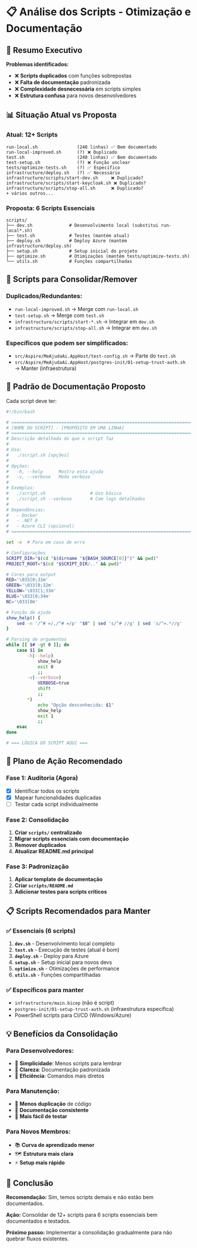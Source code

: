 # 📋 Análise dos Scripts - Otimização e Documentação

## 🎯 **Resumo Executivo**

**Problemas identificados:**
- ❌ **Scripts duplicados** com funções sobrepostas
- ❌ **Falta de documentação** padronizada
- ❌ **Complexidade desnecessária** em scripts simples
- ❌ **Estrutura confusa** para novos desenvolvedores

## 📊 **Situação Atual vs Proposta**

### **Atual: 12+ Scripts** 
```
run-local.sh               (248 linhas) ✅ Bem documentado
run-local-improved.sh      (?) ❌ Duplicado
test.sh                    (240 linhas) ✅ Bem documentado  
test-setup.sh              (?) ❌ Função unclear
tests/optimize-tests.sh    (?) ✅ Específico
infrastructure/deploy.sh   (?) ✅ Necessário
infrastructure/scripts/start-dev.sh     ❌ Duplicado?
infrastructure/scripts/start-keycloak.sh ❌ Duplicado?
infrastructure/scripts/stop-all.sh      ❌ Duplicado?
+ vários outros...
```

### **Proposta: 6 Scripts Essenciais**
```
scripts/
├── dev.sh              # Desenvolvimento local (substitui run-local*.sh)
├── test.sh             # Testes (mantém atual)
├── deploy.sh           # Deploy Azure (mantém infrastructure/deploy.sh)
├── setup.sh            # Setup inicial do projeto
├── optimize.sh         # Otimizações (mantém tests/optimize-tests.sh)
└── utils.sh            # Funções compartilhadas
```

## 🔄 **Scripts para Consolidar/Remover**

### **Duplicados/Redundantes:**
- `run-local-improved.sh` → Merge com `run-local.sh`
- `test-setup.sh` → Merge com `test.sh`
- `infrastructure/scripts/start-*.sh` → Integrar em `dev.sh`
- `infrastructure/scripts/stop-all.sh` → Integrar em `dev.sh`

### **Específicos que podem ser simplificados:**
- `src/Aspire/MeAjudaAi.AppHost/test-config.sh` → Parte do `test.sh`
- `src/Aspire/MeAjudaAi.AppHost/postgres-init/01-setup-trust-auth.sh` → Manter (infraestrutura)

## 📝 **Padrão de Documentação Proposto**

Cada script deve ter:

```bash
#!/bin/bash

# =============================================================================
# [NOME DO SCRIPT] - [PROPÓSITO EM UMA LINHA]
# =============================================================================
# Descrição detalhada do que o script faz
# 
# Uso:
#   ./script.sh [opções]
#
# Opções:
#   -h, --help      Mostra esta ajuda
#   -v, --verbose   Modo verboso
#
# Exemplos:
#   ./script.sh                 # Uso básico
#   ./script.sh --verbose       # Com logs detalhados
#
# Dependências:
#   - Docker
#   - .NET 8
#   - Azure CLI (opcional)
# =============================================================================

set -e  # Para em caso de erro

# Configurações
SCRIPT_DIR="$(cd "$(dirname "${BASH_SOURCE[0]}")" && pwd)"
PROJECT_ROOT="$(cd "$SCRIPT_DIR/.." && pwd)"

# Cores para output
RED='\033[0;31m'
GREEN='\033[0;32m'
YELLOW='\033[1;33m'
BLUE='\033[0;34m'
NC='\033[0m'

# Função de ajuda
show_help() {
    sed -n '/^# =/,/^# =/p' "$0" | sed 's/^# //g' | sed 's/^=.*//g'
}

# Parsing de argumentos
while [[ $# -gt 0 ]]; do
    case $1 in
        -h|--help)
            show_help
            exit 0
            ;;
        -v|--verbose)
            VERBOSE=true
            shift
            ;;
        *)
            echo "Opção desconhecida: $1"
            show_help
            exit 1
            ;;
    esac
done

# === LÓGICA DO SCRIPT AQUI ===
```

## 🚀 **Plano de Ação Recomendado**

### **Fase 1: Auditoria (Agora)**
- [x] Identificar todos os scripts
- [x] Mapear funcionalidades duplicadas
- [ ] Testar cada script individualmente

### **Fase 2: Consolidação**
1. **Criar `scripts/` centralizado**
2. **Migrar scripts essenciais com documentação**
3. **Remover duplicados**
4. **Atualizar README.md principal**

### **Fase 3: Padronização**
1. **Aplicar template de documentação**
2. **Criar `scripts/README.md`**
3. **Adicionar testes para scripts críticos**

## 📋 **Scripts Recomendados para Manter**

### **✅ Essenciais (6 scripts)**
1. **`dev.sh`** - Desenvolvimento local completo
2. **`test.sh`** - Execução de testes (atual é bom)
3. **`deploy.sh`** - Deploy para Azure
4. **`setup.sh`** - Setup inicial para novos devs
5. **`optimize.sh`** - Otimizações de performance
6. **`utils.sh`** - Funções compartilhadas

### **✅ Específicos para manter**
- `infrastructure/main.bicep` (não é script)
- `postgres-init/01-setup-trust-auth.sh` (infraestrutura específica)
- PowerShell scripts para CI/CD (Windows/Azure)

## 💡 **Benefícios da Consolidação**

### **Para Desenvolvedores:**
- 🎯 **Simplicidade**: Menos scripts para lembrar
- 📖 **Clareza**: Documentação padronizada
- 🚀 **Eficiência**: Comandos mais diretos

### **Para Manutenção:**
- 🔧 **Menos duplicação** de código
- 📝 **Documentação consistente**
- 🧪 **Mais fácil de testar**

### **Para Novos Membros:**
- 📚 **Curva de aprendizado menor**
- 🗺️ **Estrutura mais clara**
- ⚡ **Setup mais rápido**

## 🎯 **Conclusão**

**Recomendação:** Sim, temos scripts demais e não estão bem documentados.

**Ação:** Consolidar de 12+ scripts para 6 scripts essenciais bem documentados e testados.

**Próximo passo:** Implementar a consolidação gradualmente para não quebrar fluxos existentes.